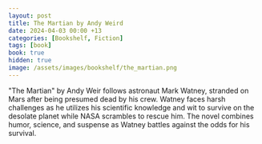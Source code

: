 ```yaml
---
layout: post
title: The Martian by Andy Weird
date: 2024-04-03 00:00 +13
categories: [Bookshelf, Fiction]
tags: [book]
book: true
hidden: true
image: /assets/images/bookshelf/the_martian.png
---
```


"The Martian" by Andy Weir follows astronaut Mark Watney, stranded on Mars after being presumed dead by his crew. Watney faces harsh challenges as he utilizes his scientific knowledge and wit to survive on the desolate planet while NASA scrambles to rescue him. The novel combines humor, science, and suspense as Watney battles against the odds for his survival.
